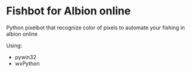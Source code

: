 # Fishbot for Albion online
Python pixelbot that recognize color of pixels to automate your fishing in albion online

Using:
* pywin32
* wxPython
